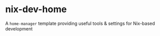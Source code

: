# nix-dev-home

A `home-manager` template providing useful tools &amp; settings for Nix-based development
